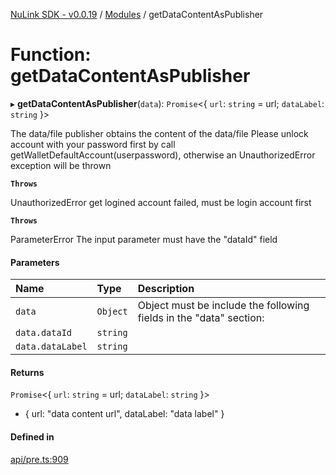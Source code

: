 [NuLink SDK - v0.0.19](../README.md) / [Modules](../modules.md) / getDataContentAsPublisher

# Function: getDataContentAsPublisher

▸ **getDataContentAsPublisher**(`data`): `Promise`<{ `url`: `string` = url; `dataLabel`: `string`  }\>

The data/file publisher obtains the content of the data/file
Please unlock account with your password first by call getWalletDefaultAccount(userpassword), otherwise an UnauthorizedError exception will be thrown

**`Throws`**

UnauthorizedError get logined account failed, must be login account first

**`Throws`**

ParameterError The input parameter must have the "dataId" field

#### Parameters

| Name | Type | Description |
| :------ | :------ | :------ |
| `data` | `Object` | Object must be include the following fields in the "data" section: |
| `data.dataId` | `string` |  |
| `data.dataLabel` | `string` |  |

#### Returns

`Promise`<{ `url`: `string` = url; `dataLabel`: `string`  }\>

- { url: "data content url", dataLabel: "data label" }

#### Defined in

[api/pre.ts:909](https://github.com/NuLink-network/nulink-sdk/blob/3448e77/src/api/pre.ts#L909)
